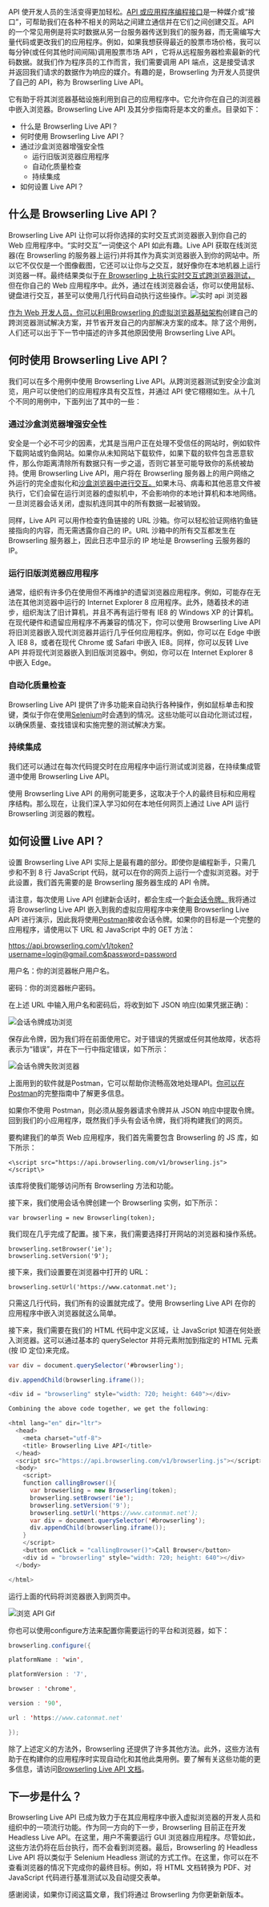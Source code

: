 API 使开发人员的生活变得更加轻松。[API 或应用程序编程接口](https://www.toolsqa.com/postman/api-testing-with-postman/)是一种媒介或“接口”，可帮助我们在各种不相关的网站之间建立通信并在它们之间创建交互。API 的一个常见用例是将实时数据从另一台服务器传送到我们的服务器，而无需编写大量代码或更改我们的应用程序。例如，如果我想获得最近的股票市场价格，我可以每分钟(或任何其他时间间隔)调用股票市场 API ，它将从远程服务器检索最新的代码数据。就我们作为程序员的工作而言，我们需要调用 API 端点，这是接受请求并返回我们请求的数据作为响应的媒介。有趣的是，Browserling 为开发人员提供了自己的 API，称为 Browserling Live API。

它有助于将其浏览器基础设施利用到自己的应用程序中。它允许你在自己的浏览器中嵌入浏览器。Browserling Live API 及其分步指南将是本文的重点。目录如下：

-   什么是 Browserling Live API？
-   何时使用 Browserling Live API？
-   通过沙盒浏览器增强安全性
    -   运行旧版浏览器应用程序
    -   自动化质量检查
    -   持续集成
-   如何设置 Live API？

## 什么是 Browserling Live API？

Browserling Live API 让你可以将你选择的实时交互式浏览器嵌入到你自己的 Web 应用程序中。“实时交互”一词使这个 API 如此有趣。Live API 获取在线浏览器(在 Browserling 的服务器上运行)并将其作为真实浏览器嵌入到你的网站中。所以它不仅仅是一个图像截图，它还可以让你与之交互，就好像你在本地机器上运行浏览器一样。最终结果类似于[在 Browserling 上执行实时交互式跨浏览器测试，](https://www.toolsqa.com/browserling/cross-browser-testing-with-browserling/)但在你自己的 Web 应用程序中。此外，通过在线浏览器会话，你可以使用鼠标、键盘进行交互，甚至可以使用几行代码自动执行这些操作。![实时 api 浏览器](https://toolsqa.com/gallery/browserling/1.live%20api%20browserling.png)

[作为 Web 开发人员，你可以利用Browserling 的虚拟浏览器基础架构](https://www.browserling.com/)创建自己的跨浏览器测试解决方案，并节省开发自己的内部解决方案的成本。除了这个用例，人们还可以出于下一节中描述的许多其他原因使用 Browserling Live API。

## 何时使用 Browserling Live API？

我们可以在多个用例中使用 Browserling Live API。从跨浏览器测试到安全沙盒浏览，用户可以使他们的应用程序具有交互性，并通过 API 使它栩栩如生。从十几个不同的用例中，下面列出了其中的一些：

### 通过沙盒浏览器增强安全性

安全是一个必不可少的因素，尤其是当用户正在处理不受信任的网站时，例如软件下载网站或钓鱼网站。如果你从未知网站下载软件，如果下载的软件包含恶意软件，那么你距离清除所有数据只有一步之遥，否则它甚至可能导致你的系统被劫持。使用 Browserling Live API，用户将在 Browserling 服务器上的用户网络之外运行的完全虚拟化和[沙盒浏览器中进行交互。](https://www.browserling.com/browser-sandbox)如果木马、病毒和其他恶意文件被执行，它们会留在运行浏览器的虚拟机中，不会影响你的本地计算机和本地网络。一旦浏览器会话关闭，虚拟机连同其中的所有数据一起被销毁。

同样，Live API 可以用作检查钓鱼链接的 URL 沙箱。你可以轻松验证网络钓鱼链接指向的内容，而无需透露你自己的 IP。URL 沙箱中的所有交互都发生在 Browserling 服务器上，因此日志中显示的 IP 地址是 Browserling 云服务器的 IP。

### 运行旧版浏览器应用程序

通常，组织有许多仍在使用但不再维护的遗留浏览器应用程序。例如，可能存在无法在其他浏览器中运行的 Internet Explorer 8 应用程序。此外，随着技术的进步，组织淘汰了旧计算机，并且不再有运行带有 IE8 的 Windows XP 的计算机。在现代硬件和遗留应用程序不再兼容的情况下，你可以使用 Browserling Live API 将旧浏览器嵌入现代浏览器并运行几乎任何应用程序。例如，你可以在 Edge 中嵌入 IE8 8，或者在现代 Chrome 或 Safari 中嵌入 IE8。同样，你可以反转 Live API 并将现代浏览器嵌入到旧版浏览器中。例如，你可以在 Internet Explorer 8 中嵌入 Edge。

### 自动化质量检查

Browserling Live API 提供了许多功能来自动执行各种操作，例如鼠标单击和按键，类似于你在使用[Selenium](https://www.toolsqa.com/selenium-webdriver/selenium-tutorial/)时会遇到的情况。这些功能可以自动化测试过程，以确保质量、查找错误和实施完整的测试解决方案。

### 持续集成

我们还可以通过在每次代码提交时在应用程序中运行测试或浏览器，在持续集成管道中使用 Browserling Live API。

使用 Browserling Live API 的用例可能更多，这取决于个人的最终目标和应用程序结构。那么现在，让我们深入学习如何在本地任何网页上通过 Live API 运行 Browserling 浏览器的教程。

## 如何设置 Live API？

设置 Browserling Live API 实际上是最有趣的部分。即使你是编程新手，只需几步和不到 8 行 JavaScript 代码，就可以在你的网页上运行一个虚拟浏览器。对于此设置，我们首先需要的是 Browserling 服务器生成的 API 令牌。

请注意，每次使用 Live API 创建新会话时，都会生成一个[新会话令牌。](https://www.toolsqa.com/postman/oauth-2-0-authorization/)我将通过将 Browserling Live API 嵌入到我的虚拟应用程序中来使用 Browserling Live API 进行演示，因此我将使用[Postman](https://www.toolsqa.com/postman/postman-tutorial/)接收会话令牌。如果你的目标是一个完整的应用程序，请使用以下 URL 和 JavaScript 中的 GET 方法：

https://api.browserling.com/v1/token?username=login@gmail.com&password=password

用户名：你的浏览器帐户用户名。

密码：你的浏览器帐户密码。

在上述 URL 中输入用户名和密码后，将收到如下 JSON 响应(如果凭据正确)：

![会话令牌成功浏览](https://toolsqa.com/gallery/browserling/2.Session%20token%20Successful%20Browserling_0.png)

保存此令牌，因为我们将在前面使用它。对于错误的凭据或任何其他故障，状态将表示为“错误”，并在下一行中指定错误，如下所示：

![会话令牌失败浏览器](https://toolsqa.com/gallery/browserling/3.Session%20Token%20Failure%20Browserling_0.png)

上面用到的软件就是Postman，它可以帮助你流畅高效地处理API。[你可以在 Postman](https://www.toolsqa.com/postman/postman-tutorial/)的完整指南中了解更多信息。

如果你不使用 Postman，则必须从服务器请求令牌并从 JSON 响应中提取令牌。回到我们的小应用程序，既然我们手头有会话令牌，我们将构建我们的网页。

要构建我们的单页 Web 应用程序，我们首先需要包含 Browserling 的 JS 库，如下所示：

```
<\script src="https://api.browserling.com/v1/browserling.js"></script\>
```

该库将使我们能够访问所有 Browserling 方法和功能。

接下来，我们使用会话令牌创建一个 Browserling 实例，如下所示：

```
var browserling = new Browserling(token);
```

我们现在几乎完成了配置。接下来，我们需要选择打开网站的浏览器和操作系统。

```
browserling.setBrowser('ie');
browserling.setVersion('9');
```

接下来，我们设置要在浏览器中打开的 URL：

```
browserling.setUrl('https://www.catonmat.net');
```

只需这几行代码，我们所有的设置就完成了。使用 Browserling Live API 在你的应用程序中嵌入浏览器就这么简单。

接下来，我们需要在我们的 HTML 代码中定义区域，让 JavaScript 知道在何处嵌入浏览器。这可以通过基本的 querySelector 并将元素附加到指定的 HTML 元素(按 ID 定位)来完成。

```java
var div = document.querySelector('#browserling');

div.appendChild(browserling.iframe());

<div id = "browserling" style="width: 720; height: 640"></div>

Combining the above code together, we get the following:

<html lang="en" dir="ltr">
  <head>
    <meta charset="utf-8">
    <title> Browserling Live API</title>
  </head>
  <script src="https://api.browserling.com/v1/browserling.js"></script>
  <body>
    <script>
    function callingBrowser(){
      var browserling = new Browserling(token);
      browserling.setBrowser('ie');
      browserling.setVersion('9');
      browserling.setUrl('https://www.catonmat.net');
      var div = document.querySelector('#browserling');
      div.appendChild(browserling.iframe());
    }
    </script>
    <button onClick = "callingBrowser()">Call Browser</button>
    <div id = "browserling" style="width: 720; height: 640"></div>
  </body>

</html>
```

运行上面的代码将浏览器嵌入到网页中。

![浏览 API Gif](https://toolsqa.com/gallery/browserling/4.Browserling%20API%20Gif.gif)

你也可以使用configure方法来配置你需要运行的平台和浏览器，如下：

```java
browserling.configure({

platformName : 'win',

platformVersion : '7',

browser : 'chrome',

version : '90',

url : 'https://www.catonmat.net'

});
```

除了上述定义的方法外，Browserling 还提供了许多其他方法。此外，这些方法有助于在构建你的应用程序时实现自动化和其他此类用例。要了解有关这些功能的更多信息，请访问[Browserling Live API 文档](https://www.browserling.com/api/documentation)。

## 下一步是什么？

Browserling Live API 已成为致力于在其应用程序中嵌入虚拟浏览器的开发人员和组织中的一项流行功能。作为同一方向的下一步，Browserling 目前正在开发 Headless Live API。在这里，用户不需要运行 GUI 浏览器应用程序。尽管如此，这些方法仍将在后台执行，而不会看到浏览器。最后，Browserling 的 Headless Live API 将以类似于 Selenium Headless 测试的方式工作。在这里，你可以在不查看浏览器的情况下完成你的最终目标。例如，将 HTML 文档转换为 PDF、对 JavaScript 代码进行基准测试以及自动提交表单。

感谢阅读，如果你订阅这篇文章，我们将通过 Browserling 为你更新新版本。